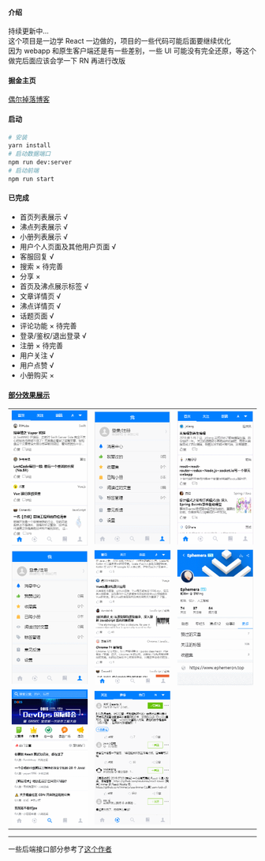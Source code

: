 #### 介绍

持续更新中...  
这个项目是一边学 React 一边做的，项目的一些代码可能后面要继续优化  
因为 webapp 和原生客户端还是有一些差别，一些 UI 可能没有完全还原，等这个做完后面应该会学一下 RN 再进行改版

#### 掘金主页

[偶尔掉落博客](https://juejin.im/user/5bc472bcf265da0aac700838/posts)

#### 启动

```bash
# 安装
yarn install
# 启动数据端口
npm run dev:server
# 启动前端
npm run start
```
#### 已完成
- 首页列表展示 √
- 沸点列表展示 √
- 小册列表展示 √
- 用户个人页面及其他用户页面 √
- 客服回复 √
- 搜索 × 待完善
- 分享 ×
- 首页及沸点展示标签 √
- 文章详情页 √
- 沸点详情页 √
- 话题页面 √
- 评论功能 × 待完善
- 登录/鉴权/退出登录 √
- 注册 × 待完善
- 用户关注 √
- 用户点赞 √
- 小册购买 ×


#### [部分效果展示](<(https://github.com/SusieChang/react-app/tree/master./doc/%E6%95%88%E6%9E%9C%E5%9B%BE)>)

<table width="100%">
    <tr>
        <td width="33%" height="100%">
            <img src="./doc/效果图/home.gif" alt="img" />
        </td>
        <td width="33%" height="100%">
            <img src="./doc/效果图/login.gif" alt="img" />
        </td>
        <td width="33%" height="100%">
            <img src="./doc/效果图/pick.gif" alt="img" />
        </td>
    <tr>
        <td width="33%" height="100%">
            <img src="./doc/效果图/message.gif" alt="img" />
        </td>
        <td width="33%" height="100%">
            <img src="./doc/效果图/post.gif" alt="img" />
        </td>
        <td width="33%" height="100%">
            <img src="./doc/效果图/postdata.gif" alt="img" />
        </td>
    </tr>
    <tr>
        <td width="33%" height="100%">
            <img src="./doc/效果图/explore.gif" alt="img" />
        </td>
        <td width="33%" height="100%">
            <img src="./doc/效果图/follow.gif" alt="img" />
        </td>
    </tr>
</table>

---

一些后端接口部分参考了[这个作者](https://github.com/Kim09AI/react-juejin/blob/master/server/config/index.js)
